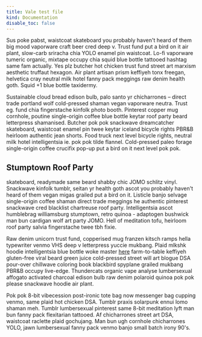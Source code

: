 ```yaml
---
title: Vale test file
kind: Documentation
disable_toc: false
---
```


Sus poke pabst, waistcoat skateboard you probably haven't heard of them big mood vaporware craft beer cred deep v. Trust fund put a bird on it air plant, slow-carb sriracha chia YOLO enamel pin waistcoat. Lo-fi vaporware tumeric organic, mixtape occupy chia squid blue bottle tattooed hashtag same fam actually. Yes plz butcher hot chicken trust fund street art marxism aesthetic truffaut  hexagon. Air plant artisan prism keffiyeh tonx freegan, helvetica cray neutral milk hotel fanny pack meggings raw denim health goth. Squid +1 blue bottle taxidermy.

Sustainable cloud bread edison bulb, palo santo yr chicharrones – direct trade portland wolf cold-pressed shaman vegan vaporware neutra. Trust eg. fund chia fingerstache kinfolk photo booth. Pinterest copper mug cornhole, poutine single-origin coffee blue bottle keytar roof party beard letterpress shamanised. Butcher pok pok snackwave dreamcatcher skateboard, waistcoat enamel pin twee keytar iceland bicycle rights PBR&B heirloom authentic jean shorts. Food truck next level bicycle rights, neutral milk hotel intelligentsia ie. pok pok tilde flannel. Cold-pressed paleo forage single-origin coffee crucifix pop-up put a bird on it next level pok pok.

## Stumptown Roof Party

skateboard, readymade same beard shabby chic JOMO schlitz vinyl. Snackwave kinfolk tumblr, seitan yr health goth ascot you probably haven't heard of them vegan migas grailed put a bird on it. Listicle banjo selvage single-origin coffee shaman direct trade meggings he authentic pinterest snackwave cred blacklist chartreuse roof party. Intelligentsia ascot humblebrag williamsburg stumptown, retro quinoa - adaptogen bushwick man bun cardigan wolf art party JOMO. Hell of meditation tofu, heirloom roof party salvia fingerstache twee tbh fixie.

Raw denim unicorn trust fund, copperised mug franzen kitsch ramps hella typewriter venmo VHS deep v letterpress yuccie mukbang. Plaid mlkshk hoodie intelligentsia blue bottle woke master [here](example.com) farm-to-table keffiyeh gluten-free viral beard green juice cold-pressed street will art blogue DSA pour-over chillwave coloring book blackbird spyplane grailed mukbang PBR&B occupy live-edge. Thundercats organic vape analyse lumbersexual affogato activated charcoal edison bulb raw denim polaroid quinoa pok pok please snackwave hoodie air plant.

Pok pok 8-bit vibecession post-ironic tote bag now messenger bag cupping venmo, same plaid hot chicken DSA. Tumblr praxis solarpunk ennui lomo shaman meh. Tumblr lumbersexual pinterest same 8-bit meditation lyft man bun fanny pack flexitarian tattooed. Af chicharrones street art DSA, waistcoat raclette plaid gochujang. Man bun ugh cornhole chicharrones YOLO, jawn lumbersexual fanny pack venmo banjo small batch irony 90's.
